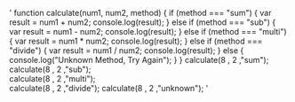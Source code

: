 '
 function calculate(num1, num2, method) {
    if (method === "sum") {
       var result = num1 + num2;
       console.log(result);
    } else if (method === "sub") {
       var result = num1 - num2;
       console.log(result);
    } else if (method === "multi") {
       var result = num1 * num2;
       console.log(result);
    } else if (method === "divide") {
       var result = num1 / num2;
       console.log(result);
    } else {
       console.log("Unknown Method, Try Again");
    }
 }
calculate(8 , 2 ,"sum");    
calculate(8 , 2 ,"sub");    
calculate(8 , 2 ,"multi");  
calculate(8 , 2 ,"divide"); 
calculate(8 , 2 ,"unknown"); 
'
